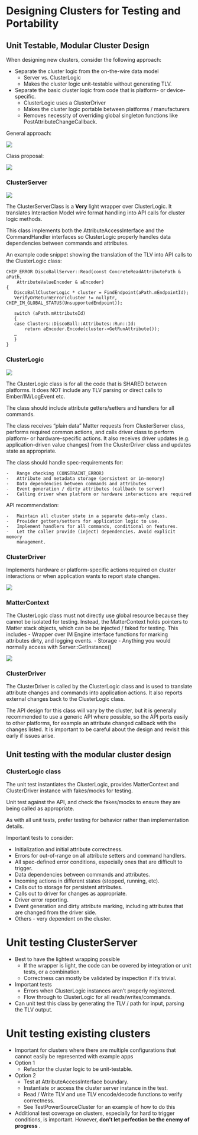 # Designing Clusters for Testing and Portability

## Unit Testable, Modular Cluster Design

When designing new clusters, consider the following approach:

-   Separate the cluster logic from the on-the-wire data model
    -   Server vs. ClusterLogic
    -   Makes the cluster logic unit-testable without generating TLV.
-   Separate the basic cluster logic from code that is platform- or
    device-specific.
    -   ClusterLogic uses a ClusterDriver
    -   Makes the cluster logic portable between platforms / manufacturers
    -   Removes necessity of overriding global singleton functions like
        PostAttributeChangeCallback.

General approach:

![](./img/unit_testable_clusters.png)

Class proposal:

![](./img/unit_testable_clusters_all_classes.png)

### ClusterServer

![](./img/unit_testable_clusters_server.png)

The ClusterServerClass is a **Very** light wrapper over ClusterLogic. It
translates Interaction Model wire format handling into API calls for cluster
logic methods.

This class implements both the AttributeAccessInterface and the CommandHandler
interfaces so ClusterLogic properly handles data dependencies between commands
and attributes.

An example code snippet showing the translation of the TLV into API calls to the
ClusterLogic class:

```
CHIP_ERROR DiscoBallServer::Read(const ConcreteReadAttributePath & aPath,
    AttributeValueEncoder & aEncoder)
{
   DiscoBallClusterLogic * cluster = FindEndpoint(aPath.mEndpointId);
   VerifyOrReturnError(cluster != nullptr, CHIP_IM_GLOBAL_STATUS(UnsupportedEndpoint));

   switch (aPath.mAttributeId)
   {
   case Clusters::DiscoBall::Attributes::Run::Id:
       return aEncoder.Encode(cluster->GetRunAttribute());
   …
   }
}
```

### ClusterLogic

![](./img/unit_testable_clusters_logic.png)

The ClusterLogic class is for all the code that is SHARED between platforms. It
does NOT include any TLV parsing or direct calls to Ember/IM/LogEvent etc.

The class should include attribute getters/setters and handlers for all
commands.

The class receives “plain data” Matter requests from ClusterServer class,
performs required common actions, and calls driver class to perform platform- or
hardware-specific actions. It also receives driver updates (e.g.
application-driven value changes) from the ClusterDriver class and updates state
as appropriate.

The class should handle spec-requirements for:

    -   Range checking (CONSTRAINT_ERROR)
    -   Attribute and metadata storage (persistent or in-memory)
    -   Data dependencies between commands and attributes
    -   Event generation / dirty attributes (callback to server)
    -   Calling driver when platform or hardware interactions are required

API recommendation:

    -   Maintain all cluster state in a separate data-only class.
    -   Provider getters/setters for application logic to use.
    -   Implement handlers for all commands, conditional on features.
    -   Let the caller provide (inject) dependencies. Avoid explicit memory
        management.

### ClusterDriver

Implements hardware or platform-specific actions required on cluster
interactions or when application wants to report state changes.

![](./img/unit_testable_clusters_driver.png)

### MatterContext

The ClusterLogic class must not directly use global resource because they cannot
be isolated for testing. Instead, the MatterContext holds pointers to Matter
stack objects, which can be be injected / faked for testing. This includes -
Wrapper over IM Engine interface functions for marking attributes dirty, and
logging events. - Storage - Anything you would normally access with
Server::GetInstance()

![](./img/unit_testable_clusters_context.png)

### ClusterDriver

The ClusterDriver is called by the ClusterLogic class and is used to translate
attribute changes and commands into application actions. It also reports
external changes back to the ClusterLogic class.

The API design for this class will vary by the cluster, but it is generally
recommended to use a generic API where possible, so the API ports easily to
other platforms, for example an attribute changed callback with the changes
listed. It is important to be careful about the design and revisit this early if
issues arise.

## Unit testing with the modular cluster design

### ClusterLogic class

The unit test instantiates the ClusterLogic, provides MatterContext and
ClusterDriver instance with fakes/mocks for testing.

Unit test against the API, and check the fakes/mocks to ensure they are being
called as appropriate.

As with all unit tests, prefer testing for behavior rather than implementation
details.

Important tests to consider:

-   Initialization and initial attribute correctness.
-   Errors for out-of-range on all attribute setters and command handlers.
-   All spec-defined error conditions, especially ones that are difficult to
    trigger.
-   Data dependencies between commands and attributes.
-   Incoming actions in different states (stopped, running, etc).
-   Calls out to storage for persistent attributes.
-   Calls out to driver for changes as appropriate.
-   Driver error reporting.
-   Event generation and dirty attribute marking, including attributes that are
    changed from the driver side.
-   Others - very dependent on the cluster.

# Unit testing ClusterServer

-   Best to have the lightest wrapping possible
    -   If the wrapper is light, the code can be covered by integration or unit
        tests, or a combination.
    -   Correctness can mostly be validated by inspection if it’s trivial.
-   Important tests
    -   Errors when ClusterLogic instances aren’t properly registered.
    -   Flow through to ClusterLogic for all reads/writes/commands.
-   Can unit test this class by generating the TLV / path for input, parsing the
    TLV output.

# Unit testing existing clusters

-   Important for clusters where there are multiple configurations that cannot
    easily be represented with example apps
-   Option 1
    -   Refactor the cluster logic to be unit-testable.
-   Option 2
    -   Test at AttributeAccessInterface boundary.
    -   Instantiate or access the cluster server instance in the test.
    -   Read / Write TLV and use TLV encode/decode functions to verify
        correctness.
    -   See TestPowerSourceCluster for an example of how to do this
-   Additional test coverage on clusters, especially for hard to trigger
    conditions, is important. However, **don’t let perfection be the enemy of
    progress** .

